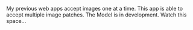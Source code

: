 
My previous web apps accept images one at a time. This app is able to accept multiple image patches.
The Model is in development. Watch this space...
